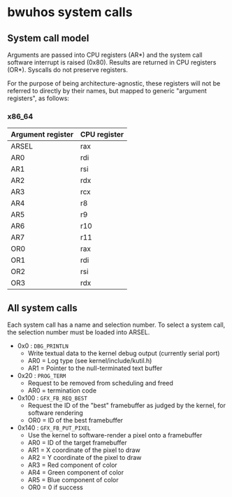 # bwuhos system calls

## System call model

Arguments are passed into CPU registers (AR*) and the system call software
interrupt is raised (0x80). Results are returned in CPU registers (OR*).
Syscalls do not preserve registers.

For the purpose of being architecture-agnostic, these registers will not be
referred to directly by their names, but mapped to generic "argument registers",
as follows:

### x86_64

| Argument register	| CPU register	|
|-----------------------|---------------|
| ARSEL			| rax		|
| AR0			| rdi		|
| AR1			| rsi		|
| AR2			| rdx		|
| AR3			| rcx		|
| AR4			| r8		|
| AR5			| r9		|
| AR6			| r10		|
| AR7			| r11		|
| OR0			| rax		|
| OR1			| rdi		|
| OR2			| rsi		|
| OR3			| rdx		|

## All system calls

Each system call has a name and selection number. To select a system call, the
selection number must be loaded into ARSEL.

* 0x0 : `DBG_PRINTLN`
  * Write textual data to the kernel debug output (currently serial port)
  * AR0 = Log type (see kernel/include/kutil.h)
  * AR1 = Pointer to the null-terminated text buffer
* 0x20 : `PROG_TERM`
  * Request to be removed from scheduling and freed
  * AR0 = termination code
* 0x100 : `GFX_FB_REQ_BEST`
  * Request the ID of the "best" framebuffer as judged by the kernel, for
    software rendering
  * OR0 = ID of the best framebuffer
* 0x140 : `GFX_FB_PUT_PIXEL`
  * Use the kernel to software-render a pixel onto a framebuffer
  * AR0 = ID of the target framebuffer
  * AR1 = X coordinate of the pixel to draw
  * AR2 = Y coordinate of the pixel to draw
  * AR3 = Red component of color
  * AR4 = Green component of color
  * AR5 = Blue component of color
  * OR0 = 0 if success
